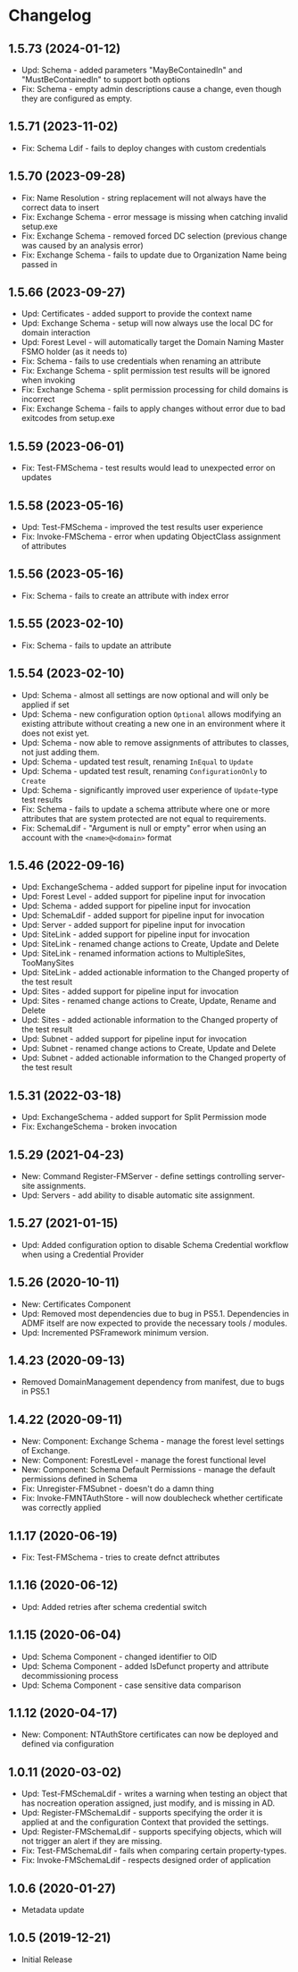 ﻿# Changelog

## 1.5.73 (2024-01-12)

- Upd: Schema - added parameters "MayBeContainedIn" and "MustBeContainedIn" to support both options
- Fix: Schema - empty admin descriptions cause a change, even though they are configured as empty.

## 1.5.71 (2023-11-02)

- Fix: Schema Ldif - fails to deploy changes with custom credentials

## 1.5.70 (2023-09-28)

- Fix: Name Resolution - string replacement will not always have the correct data to insert
- Fix: Exchange Schema - error message is missing when catching invalid setup.exe
- Fix: Exchange Schema - removed forced DC selection (previous change was caused by an analysis error)
- Fix: Exchange Schema - fails to update due to Organization Name being passed in

## 1.5.66 (2023-09-27)

- Upd: Certificates - added support to provide the context name
- Upd: Exchange Schema - setup will now always use the local DC for domain interaction
- Upd: Forest Level - will automatically target the Domain Naming Master FSMO holder (as it needs to)
- Fix: Schema - fails to use credentials when renaming an attribute
- Fix: Exchange Schema - split permission test results will be ignored when invoking
- Fix: Exchange Schema - split permission processing for child domains is incorrect
- Fix: Exchange Schema - fails to apply changes without error due to bad exitcodes from setup.exe

## 1.5.59 (2023-06-01)

- Fix: Test-FMSchema - test results would lead to unexpected error on updates

## 1.5.58 (2023-05-16)

- Upd: Test-FMSchema - improved the test results user experience
- Fix: Invoke-FMSchema - error when updating ObjectClass assignment of attributes

## 1.5.56 (2023-05-16)

- Fix: Schema - fails to create an attribute with index error

## 1.5.55 (2023-02-10)

- Fix: Schema - fails to update an attribute

## 1.5.54 (2023-02-10)

- Upd: Schema - almost all settings are now optional and will only be applied if set
- Upd: Schema - new configuration option `Optional` allows modifying an existing attribute without creating a new one in an environment where it does not exist yet.
- Upd: Schema - now able to remove assignments of attributes to classes, not just adding them.
- Upd: Schema - updated test result, renaming `InEqual` to `Update`
- Upd: Schema - updated test result, renaming `ConfigurationOnly` to `Create`
- Upd: Schema - significantly improved user experience of `Update`-type test results
- Fix: Schema - fails to update a schema attribute where one or more attributes that are system protected are not equal to requirements.
- Fix: SchemaLdif - "Argument is null or empty" error when using an account with the `<name>@<domain>` format

## 1.5.46 (2022-09-16)

- Upd: ExchangeSchema - added support for pipeline input for invocation
- Upd: Forest Level - added support for pipeline input for invocation
- Upd: Schema - added support for pipeline input for invocation
- Upd: SchemaLdif - added support for pipeline input for invocation
- Upd: Server - added support for pipeline input for invocation
- Upd: SiteLink - added support for pipeline input for invocation
- Upd: SiteLink - renamed change actions to Create, Update and Delete
- Upd: SiteLink - renamed information actions to MultipleSites, TooManySites
- Upd: SiteLink - added actionable information to the Changed property of the test result
- Upd: Sites - added support for pipeline input for invocation
- Upd: Sites - renamed change actions to Create, Update, Rename and Delete
- Upd: Sites - added actionable information to the Changed property of the test result
- Upd: Subnet - added support for pipeline input for invocation
- Upd: Subnet - renamed change actions to Create, Update and Delete
- Upd: Subnet - added actionable information to the Changed property of the test result

## 1.5.31 (2022-03-18)

- Upd: ExchangeSchema - added support for Split Permission mode
- Fix: ExchangeSchema - broken invocation

## 1.5.29 (2021-04-23)

- New: Command Register-FMServer - define settings controlling server-site assignments.
- Upd: Servers - add ability to disable automatic site assignment.

## 1.5.27 (2021-01-15)

- Upd: Added configuration option to disable Schema Credential workflow when using a Credential Provider

## 1.5.26 (2020-10-11)

- New: Certificates Component
- Upd: Removed most dependencies due to bug in PS5.1. Dependencies in ADMF itself are now expected to provide the necessary tools / modules.
- Upd: Incremented PSFramework minimum version.

## 1.4.23 (2020-09-13)

- Removed DomainManagement dependency from manifest, due to bugs in PS5.1

## 1.4.22 (2020-09-11)

- New: Component: Exchange Schema - manage the forest level settings of Exchange.
- New: Component: ForestLevel - manage the forest functional level
- New: Component: Schema Default Permissions - manage the default permissions defined in Schema
- Fix: Unregister-FMSubnet - doesn't do a damn thing
- Fix: Invoke-FMNTAuthStore - will now doublecheck whether certificate was correctly applied

## 1.1.17 (2020-06-19)

- Fix: Test-FMSchema - tries to create defnct attributes

## 1.1.16 (2020-06-12)

- Upd: Added retries after schema credential switch

## 1.1.15 (2020-06-04)

- Upd: Schema Component - changed identifier to OID
- Upd: Schema Component - added IsDefunct property and attribute decommissioning process
- Upd: Schema Component - case sensitive data comparison

## 1.1.12 (2020-04-17)

- New: Component: NTAuthStore certificates can now be deployed and defined via configuration

## 1.0.11 (2020-03-02)

- Upd: Test-FMSchemaLdif - writes a warning when testing an object that has nocreation operation assigned, just modify, and is missing in AD.
- Upd: Register-FMSchemaLdif - supports specifying the order it is applied at and the configuration Context that provided the settings.
- Upd: Register-FMSchemaLdif - supports specifying objects, which will not trigger an alert if they are missing.
- Fix: Test-FMSchemaLdif - fails when comparing certain property-types.
- Fix: Invoke-FMSchemaLdif - respects designed order of application

## 1.0.6 (2020-01-27)

- Metadata update

## 1.0.5 (2019-12-21)

- Initial Release
